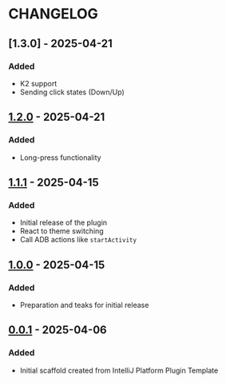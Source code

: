 # CHANGELOG

## [1.3.0] - 2025-04-21

### Added

- K2 support
- Sending click states (Down/Up)

## [1.2.0] - 2025-04-21

### Added

- Long-press functionality

## [1.1.1] - 2025-04-15

### Added

- Initial release of the plugin
- React to theme switching
- Call ADB actions like `startActivity`

## [1.0.0] - 2025-04-15

### Added

- Preparation and teaks for initial release

## [0.0.1] - 2025-04-06

### Added

- Initial scaffold created from IntelliJ Platform Plugin Template

[1.2.0]: https://github.com/nodinosaur/dpad-ui-addon/compare/v1.0.0...v1.2.0
[1.1.1]: https://github.com/nodinosaur/dpad-ui-addon/compare/v1.2.0...v1.1.1
[1.0.0]: https://github.com/nodinosaur/dpad-ui-addon/compare/v0.0.1...v1.0.0
[0.0.1]: https://github.com/nodinosaur/dpad-ui-addon/commits/v0.0.1
